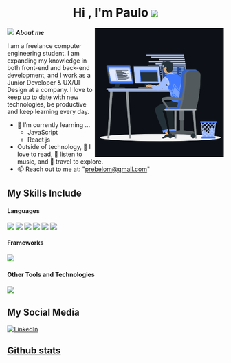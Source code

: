 <h1 align="center">Hi , I'm Paulo <img src="https://media.giphy.com/media/hvRJCLFzcasrR4ia7z/giphy.gif" width="35"></h1>

<img align="right" width=300px alt="Unicorn" src="https://raw.githubusercontent.com/SubhadeepZilong/SubhadeepZilong/main/icons/animation_500_kxa883sd.gif" alt="SubhadeepZilong" />

<img src="https://media.giphy.com/media/ObNTw8Uzwy6KQ/giphy.gif" width="30px"> ***About me***

I am a freelance computer engineering student. I am expanding my knowledge in both front-end and back-end development, and I work as a Junior Developer & UX/UI Design at a company. I love to keep up to date with new technologies, be productive and keep learning every day.

- 🌱 I’m currently learning ...
    - JavaScript
    - React js
- Outside of technology, 📖 I love to read, 🎵 listen to music, and 🌴 travel to explore.
- 📫 Reach out to me at: "prebelom@gmail.com"</a>

<h2> My Skills Include </h2>

<h4> Languages </h4>
<span>
<img src="https://img.shields.io/badge/HTML5-E34F26?style=for-the-badge&logo=html5&logoColor=white">
<img src="https://img.shields.io/badge/CSS3-1572B6?style=for-the-badge&logo=css3&logoColor=white">
<img src="https://img.shields.io/badge/JavaScript-F7DF1E?style=for-the-badge&logo=javascript&logoColor=black">
<img src="https://img.shields.io/badge/C-00599C?style=for-the-badge&logo=c&logoColor=white">
<img src="https://img.shields.io/badge/PHP-777BB4?style=for-the-badge&logo=php&logoColor=white">
<img src="https://img.shields.io/badge/python-3670A0?style=for-the-badge&logo=python&logoColor=ffdd54">
</span>

<h4> Frameworks </h4>
<span>
<img src="https://img.shields.io/badge/Bootstrap-563D7C?style=for-the-badge&logo=bootstrap&logoColor=white">
</span>

<h4> Other Tools and Technologies </h4>
<span>
<img src="https://img.shields.io/badge/Git-F05032?style=for-the-badge&logo=git&logoColor=white">

</span>

<h2> My Social Media </h2>

<span>
<a href="https://www.linkedin.com/in/julieta-fernandez-queiro/">
<img src="https://img.shields.io/badge/linkedin-%230077B5.svg?style=for-the-badge&logo=linkedin&logoColor=white" alt="LinkedIn">

</span>

<h2> Github stats </h2>

</div>
